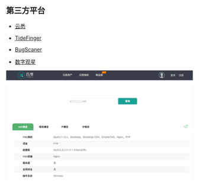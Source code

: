 ## 第三方平台

- [云悉](http://www.yunsee.cn/)

- [TideFinger](http://finger.tidesec.net/)

- [BugScaner](http://whatweb.bugscaner.com/look/)

- [数字观星](https://fp.shuziguanxing.com/#/)

![](online/1594459-20200119142854987-277705405.png)